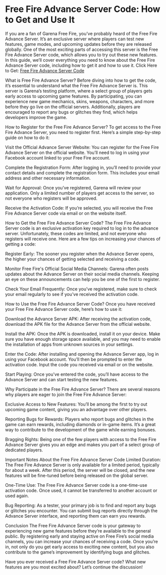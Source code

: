 # Free Fire Advance Server Code: How to Get and Use It

If you are a fan of Garena Free Fire, you’ve probably heard of the Free Fire Advance Server. It’s an exclusive server where players can test new features, game modes, and upcoming updates before they are released globally. One of the most exciting parts of accessing this server is the Free Fire Advance Server code, which allows you to try out these new features. In this guide, we’ll cover everything you need to know about the Free Fire Advance Server code, including how to get it and how to use it.
Click Here to Get: [Free Fire Advance Server Code](https://armanfiles.com/635185)

What is Free Fire Advance Server?
Before diving into how to get the code, it’s essential to understand what the Free Fire Advance Server is. This server is Garena’s testing platform, where a select group of players gets early access to upcoming game features. By participating, you can experience new game mechanics, skins, weapons, characters, and more before they go live on the official servers. Additionally, players are encouraged to report any bugs or glitches they find, which helps developers improve the game.

How to Register for the Free Fire Advance Server?
To get access to the Free Fire Advance Server, you need to register first. Here’s a simple step-by-step guide on how to do it:

Visit the Official Advance Server Website: You can register for the Free Fire Advance Server on the official website. You’ll need to log in using your Facebook account linked to your Free Fire account.

Complete the Registration Form: After logging in, you’ll need to provide your contact details and complete the registration form. This includes your email address and other necessary information.

Wait for Approval: Once you’ve registered, Garena will review your application. Only a limited number of players get access to the server, so not everyone who registers will be approved.

Receive the Activation Code: If you’re selected, you will receive the Free Fire Advance Server code via email or on the website itself.

How to Get the Free Fire Advance Server Code?
The Free Fire Advance Server code is an exclusive activation key required to log in to the advance server. Unfortunately, these codes are limited, and not everyone who registers will receive one. Here are a few tips on increasing your chances of getting a code:

Register Early: The sooner you register when the Advance Server opens, the higher your chances of getting selected and receiving a code.

Monitor Free Fire's Official Social Media Channels: Garena often posts updates about the Advance Server on their social media channels. Keeping an eye on these announcements can help you be one of the first to register.

Check Your Email Frequently: Once you’ve registered, make sure to check your email regularly to see if you’ve received the activation code.

How to Use the Free Fire Advance Server Code?
Once you have received your Free Fire Advance Server code, here’s how to use it:

Download the Advance Server APK: After receiving the activation code, download the APK file for the Advance Server from the official website.

Install the APK: Once the APK is downloaded, install it on your device. Make sure you have enough storage space available, and you may need to enable the installation of apps from unknown sources in your settings.

Enter the Code: After installing and opening the Advance Server app, log in using your Facebook account. You’ll then be prompted to enter the activation code. Input the code you received via email or on the website.

Start Playing: Once you’ve entered the code, you’ll have access to the Advance Server and can start testing the new features.

Why Participate in the Free Fire Advance Server?
There are several reasons why players are eager to join the Free Fire Advance Server:

Exclusive Access to New Features: You’ll be among the first to try out upcoming game content, giving you an advantage over other players.

Reporting Bugs for Rewards: Players who report bugs and glitches in the game can earn rewards, including diamonds or in-game items. It’s a great way to contribute to the development of the game while earning bonuses.

Bragging Rights: Being one of the few players with access to the Free Fire Advance Server gives you an edge and makes you part of a select group of dedicated players.

Important Notes About the Free Fire Advance Server Code
Limited Duration: The Free Fire Advance Server is only available for a limited period, typically for about a week. After this period, the server will be closed, and the new features will be fine-tuned before being released on the global server.

One-Time Use: The Free Fire Advance Server code is a one-time-use activation code. Once used, it cannot be transferred to another account or used again.

Bug Reporting: As a tester, your primary job is to find and report any bugs or glitches you encounter. You can submit bug reports directly through the Advance Server interface, and reporting them can earn you rewards.

Conclusion
The Free Fire Advance Server code is your gateway to experiencing new game features before they’re available to the general public. By registering early and staying active on Free Fire’s social media channels, you can increase your chances of receiving a code. Once you’re in, not only do you get early access to exciting new content, but you also contribute to the game’s improvement by identifying bugs and glitches.

Have you ever received a Free Fire Advance Server code? What new features are you most excited about? Let’s continue the discussion!






